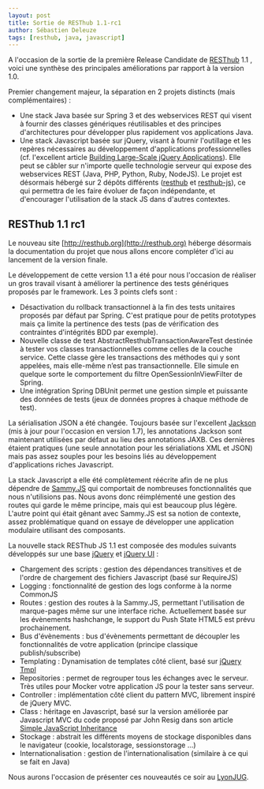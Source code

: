 ```yaml
---
layout: post
title: Sortie de RESThub 1.1-rc1
author: Sébastien Deleuze
tags: [resthub, java, javascript]
---
```


A l'occasion de la sortie de la première Release Candidate de [RESThub](http://resthub.org) 1.1 , voici une synthèse des principales améliorations par rapport à la version 1.0.

Premier changement majeur, la séparation en 2 projets distincts (mais complémentaires) :

*   Une stack Java basée sur Spring 3 et des webservices REST qui visent à fournir des classes génériques réutilisables et des principes d'architectures pour développer plus rapidement vos applications Java.
*   Une stack Javascript basée sur jQuery, visant à fournir l'outillage et les repères nécessaires au développement d'applications professionnelles (cf. l'excellent article [Building Large-Scale jQuery Applications](http://addyosmani.com/blog/large-scale-jquery/)). Elle peut se câbler sur n'importe quelle technologie serveur qui expose des webservices REST (Java, PHP, Python, Ruby, NodeJS).
 Le projet est désormais hébergé sur 2 dépôts différents ([resthub](https://bitbucket.org/ilabs/resthub/) et [resthub-js](https://bitbucket.org/ilabs/resthub-js/)), ce qui permettra de les faire évoluer de façon indépendante, et d'encourager l'utilisation de la stack JS dans d'autres contextes.

## RESThub 1.1 rc1

Le nouveau site [http://resthub.org](http://resthub.org) héberge désormais la documentation du projet que nous allons encore compléter d'ici au lancement de la version finale.

Le développement de cette version 1.1 a été pour nous l'occasion de réaliser un gros travail visant à améliorer la pertinence des tests génériques proposés par le framework. Les 3 points clefs sont :

*   Désactivation du rollback transactionnel à la fin des tests unitaires proposés par défaut par Spring. C'est pratique pour de petits prototypes mais ça limite la pertinence des tests (pas de vérification des contraintes d'intégrités BDD par exemple).
*   Nouvelle classe de test AbstractResthubTransactionAwareTest destinée à tester vos classes transactionnelles comme celles de la couche service. Cette classe gère les transactions des méthodes qui y sont appelées, mais  elle-même n’est pas  transactionnelle. Elle simule en quelque sorte le comportement du filtre OpenSessionInViewFilter de Spring.
*   Une intégration Spring DBUnit permet une gestion simple et puissante des données de tests (jeux de données propres à chaque méthode de test).

La sérialisation JSON a été changée. Toujours basée sur l'excellent [Jackson](http://jackson.codehaus.org/) (mis à jour pour l'occasion en version 1.7), les annotations Jackson sont maintenant utilisées par défaut au lieu des annotations JAXB. Ces dernières étaient pratiques (une seule annotation pour les sérialiations XML et JSON) mais pas assez souples pour les besoins liés au développement d'applications riches Javascript.

La stack Javascript a elle été complètement réécrite afin de ne plus dépendre de [Sammy.JS](http://sammyjs.org/) qui comportait de nombreuses fonctionnalités que nous n'utilisions pas. Nous avons donc réimplémenté une gestion des routes qui garde le même principe, mais qui est beaucoup plus légère. L'autre point qui était gênant avec Sammy.JS est sa notion de contexte, assez problématique quand on essaye de développer une application modulaire utilisant des composants.

La nouvelle stack RESThub JS 1.1 est composée des modules suivants développés sur une base [jQuery](http://jquery.com/) et [jQuery UI](http://jqueryui.com/) :

*   Chargement des scripts : gestion des dépendances transitives et de l'ordre de chargement des fichiers Javascript (basé sur RequireJS)
*   Logging : fonctionnalité de gestion des logs conforme à la norme CommonJS
*   Routes : gestion des routes à la Sammy.JS, permettant l'utilisation de marque-pages même sur une interface riche. Actuellement basée sur les évènements hashchange, le support du Push State HTML5 est prévu prochainement.
*   Bus d'évènements : bus d'évènements permettant de découpler les fonctionnalités de votre application (principe classique publish/subscribe)
*   Templating : Dynamisation de templates côté client, basé sur [jQuery Tmpl](http://api.jquery.com/jquery.tmpl/)
*   Repositories : permet de regrouper tous les échanges avec le serveur. Très utiles pour Mocker votre application JS pour la tester sans serveur.
*   Controller : implémentation côté client du pattern MVC, librement inspiré de jQuery MVC.
*   Class : héritage en Javascript, basé sur la version améliorée par Javascript MVC du code proposé par John Resig dans son article [Simple JavaScript Inheritance](http://ejohn.org/blog/simple-javascript-inheritance/)
*   Stockage : abstrait les différents moyens de stockage disponibles dans le navigateur (cookie, localstorage, sessionstorage ...)
*   Internationalisation : gestion de l'internationalisation (similaire à ce qui se fait en Java)
    
Nous aurons l'occasion de présenter ces nouveautés ce soir au [LyonJUG](http://www.lyonjug.org/evenements/2eme-anniversaire).

